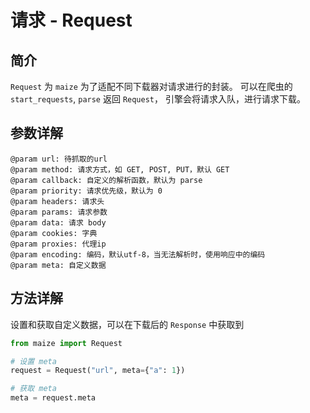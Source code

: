 # 请求 - Request

## 简介

`Request` 为 `maize` 为了适配不同下载器对请求进行的封装。
可以在爬虫的 `start_requests`, `parse` 返回 `Request`，
引擎会将请求入队，进行请求下载。

## 参数详解

```text
@param url: 待抓取的url
@param method: 请求方式，如 GET, POST, PUT，默认 GET
@param callback: 自定义的解析函数，默认为 parse
@param priority: 请求优先级，默认为 0
@param headers: 请求头
@param params: 请求参数
@param data: 请求 body
@param cookies: 字典
@param proxies: 代理ip
@param encoding: 编码，默认utf-8，当无法解析时，使用响应中的编码
@param meta: 自定义数据
```

## 方法详解

设置和获取自定义数据，可以在下载后的 `Response` 中获取到

```python
from maize import Request

# 设置 meta
request = Request("url", meta={"a": 1})

# 获取 meta
meta = request.meta
```
